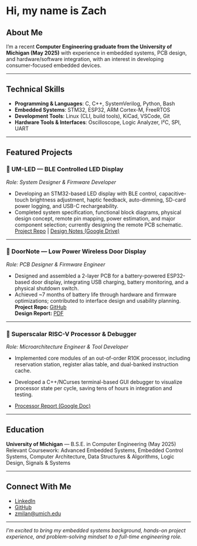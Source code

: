 # Hi, my name is Zach

## About Me
I’m a recent **Computer Engineering graduate from the University of Michigan (May 2025)** with experience in embedded systems, PCB design, and hardware/software integration, with an interest in developing consumer-focused embedded devices. 

---

## Technical Skills
- **Programming & Languages**: C, C++, SystemVerilog, Python, Bash  
- **Embedded Systems**: STM32, ESP32, ARM Cortex-M, FreeRTOS  
- **Development Tools**: Linux (CLI, build tools), KiCad, VSCode, Git  
- **Hardware Tools & Interfaces**: Oscilloscope, Logic Analyzer, I²C, SPI, UART  

---

## Featured Projects

### 🔹 UM-LED — BLE Controlled LED Display  
*Role: System Designer & Firmware Developer*  
- Developing an STM32-based LED display with BLE control, capacitive-touch brightness adjustment, haptic feedback, auto-dimming, SD-card power logging, and USB-C rechargeability.  
- Completed system specification, functional block diagrams, physical design concept, remote pin mapping, power estimation, and major component selection; currently designing the remote PCB schematic.  
  [Project Repo](https://github.com/zachmilan/UM-LED) | [Design Notes (Google Drive)](https://drive.google.com/drive/folders/1vLWpR2sffBaYYivLrqG__IRlMgBAgPwl?usp=sharing)  

---

### 🔹 DoorNote — Low Power Wireless Door Display  
*Role: PCB Designer & Firmware Engineer*  
- Designed and assembled a 2-layer PCB for a battery-powered ESP32-based door display, integrating USB charging, battery monitoring, and a physical shutdown switch.  
- Achieved ~7 months of battery life through hardware and firmware optimizations; contributed to interface design and usability planning.  
**Project Repo:** [GitHub](https://github.com/your-doornote-repo)  
**Design Report:** [PDF](docs/final_report.pdf)  


---

### 🔹 Superscalar RISC-V Processor & Debugger  
*Role: Microarchitecture Engineer & Tool Developer*  
- Implemented core modules of an out-of-order R10K processor, including reservation station, register alias table, and dual-banked instruction cache.  
- Developed a C++/NCurses terminal-based GUI debugger to visualize processor state per cycle, saving tens of hours in integration and testing.  

- [Processor Report (Google Doc)](https://docs.google.com/your-link-here)  

---

## Education
**University of Michigan** — B.S.E. in Computer Engineering (May 2025)  
Relevant Coursework: Advanced Embedded Systems, Embedded Control Systems, Computer Architecture, Data Structures & Algorithms, Logic Design, Signals & Systems  

---

## Connect With Me
-  [LinkedIn](https://linkedin.com/in/your-link)  
-  [GitHub](https://github.com/yourusername)  
-  zmilan@umich.edu  

---

*I’m excited to bring my embedded systems background, hands-on project experience, and problem-solving mindset to a full-time engineering role.*  
